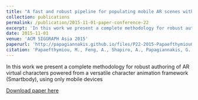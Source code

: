 ```yaml
---
title: "A fast and robust pipeline for populating mobile AR scenes with gamified virtual characters"
collection: publications
permalink: /publication/2015-11-01-paper-conference-22
excerpt: 'In this work we present a complete methodology for robust authoring of AR virtual characters powered from a versatile character animation framework (Smartbody), using only mobile devices'
date: 2015-11-01
venue: 'ACM SIGGRAPH Asia 2015'
paperurl: 'http://papagiannakis.github.io/files/P22-2015-PapaefthymiouGP.pdf'
citation: 'Papaefthymiou, M., Feng, A., Shapiro, A., Papagiannakis, G., âA fast and robust pipeline for populating mobile AR scenes with gamified virtual charactersâ. ACM SIGGRAPH-ASIA 2015, Symposium On Mobile Graphics and Interactive Applications, Kobe, ACM Press, November 2015'
---
```

In this work we present a complete methodology for robust authoring of AR virtual characters powered from a versatile character animation framework (Smartbody), using only mobile devices

[Download paper here](http://papagiannakis.github.io/files/P22-2015-PapaefthymiouGP.pdf)
